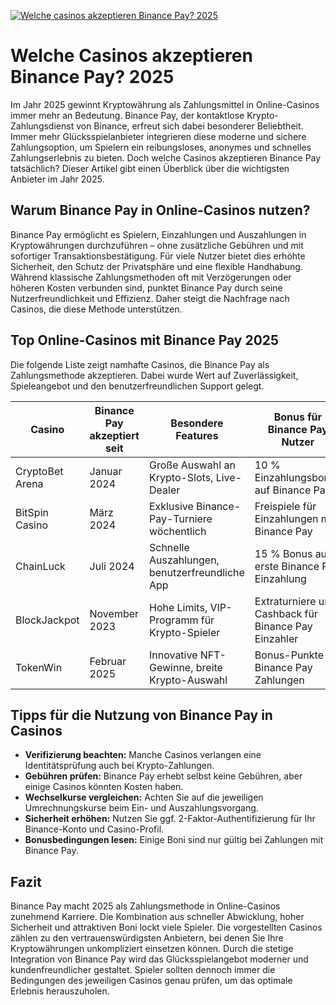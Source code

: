 [![Welche casinos akzeptieren Binance Pay? 2025](https://123-caf.pages.dev/gitsignup.png)](https://vrmoo.ru/Bt82HjjY)

<h1>Welche Casinos akzeptieren Binance Pay? 2025</h1> <p>Im Jahr 2025 gewinnt Kryptowährung als Zahlungsmittel in Online-Casinos immer mehr an Bedeutung. Binance Pay, der kontaktlose Krypto-Zahlungsdienst von Binance, erfreut sich dabei besonderer Beliebtheit. Immer mehr Glücksspielanbieter integrieren diese moderne und sichere Zahlungsoption, um Spielern ein reibungsloses, anonymes und schnelles Zahlungserlebnis zu bieten. Doch welche Casinos akzeptieren Binance Pay tatsächlich? Dieser Artikel gibt einen Überblick über die wichtigsten Anbieter im Jahr 2025.</p>  <h2>Warum Binance Pay in Online-Casinos nutzen?</h2> <p>Binance Pay ermöglicht es Spielern, Einzahlungen und Auszahlungen in Kryptowährungen durchzuführen – ohne zusätzliche Gebühren und mit sofortiger Transaktionsbestätigung. Für viele Nutzer bietet dies erhöhte Sicherheit, den Schutz der Privatsphäre und eine flexible Handhabung. Während klassische Zahlungsmethoden oft mit Verzögerungen oder höheren Kosten verbunden sind, punktet Binance Pay durch seine Nutzerfreundlichkeit und Effizienz. Daher steigt die Nachfrage nach Casinos, die diese Methode unterstützen.</p>  <h2>Top Online-Casinos mit Binance Pay 2025</h2> <p>Die folgende Liste zeigt namhafte Casinos, die Binance Pay als Zahlungsmethode akzeptieren. Dabei wurde Wert auf Zuverlässigkeit, Spieleangebot und den benutzerfreundlichen Support gelegt.</p>  <table>   <thead>     <tr>       <th>Casino</th>       <th>Binance Pay akzeptiert seit</th>       <th>Besondere Features</th>       <th>Bonus für Binance Pay Nutzer</th>     </tr>   </thead>   <tbody>     <tr>       <td>CryptoBet Arena</td>       <td>Januar 2024</td>       <td>Große Auswahl an Krypto-Slots, Live-Dealer</td>       <td>10 % Einzahlungsbonus auf Binance Pay</td>     </tr>     <tr>       <td>BitSpin Casino</td>       <td>März 2024</td>       <td>Exklusive Binance-Pay-Turniere wöchentlich</td>       <td>Freispiele für Einzahlungen mit Binance Pay</td>     </tr>     <tr>       <td>ChainLuck</td>       <td>Juli 2024</td>       <td>Schnelle Auszahlungen, benutzerfreundliche App</td>       <td>15 % Bonus auf erste Binance Pay Einzahlung</td>     </tr>     <tr>       <td>BlockJackpot</td>       <td>November 2023</td>       <td>Hohe Limits, VIP-Programm für Krypto-Spieler</td>       <td>Extraturniere und Cashback für Binance Pay Einzahler</td>     </tr>     <tr>       <td>TokenWin</td>       <td>Februar 2025</td>       <td>Innovative NFT-Gewinne, breite Krypto-Auswahl</td>       <td>Bonus-Punkte bei Binance Pay Zahlungen</td>     </tr>   </tbody> </table>  <h2>Tipps für die Nutzung von Binance Pay in Casinos</h2> <ul>   <li><strong>Verifizierung beachten:</strong> Manche Casinos verlangen eine Identitätsprüfung auch bei Krypto-Zahlungen.</li>   <li><strong>Gebühren prüfen:</strong> Binance Pay erhebt selbst keine Gebühren, aber einige Casinos könnten Kosten haben.</li>   <li><strong>Wechselkurse vergleichen:</strong> Achten Sie auf die jeweiligen Umrechnungskurse beim Ein- und Auszahlungsvorgang.</li>   <li><strong>Sicherheit erhöhen:</strong> Nutzen Sie ggf. 2-Faktor-Authentifizierung für Ihr Binance-Konto und Casino-Profil.</li>   <li><strong>Bonusbedingungen lesen:</strong> Einige Boni sind nur gültig bei Zahlungen mit Binance Pay.</li> </ul>  <h2>Fazit</h2> <p>Binance Pay macht 2025 als Zahlungsmethode in Online-Casinos zunehmend Karriere. Die Kombination aus schneller Abwicklung, hoher Sicherheit und attraktiven Boni lockt viele Spieler. Die vorgestellten Casinos zählen zu den vertrauenswürdigsten Anbietern, bei denen Sie Ihre Kryptowährungen unkompliziert einsetzen können. Durch die stetige Integration von Binance Pay wird das Glücksspielangebot moderner und kundenfreundlicher gestaltet. Spieler sollten dennoch immer die Bedingungen des jeweiligen Casinos genau prüfen, um das optimale Erlebnis herauszuholen.</p>